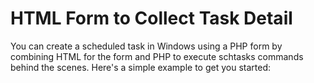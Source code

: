 #  HTML Form to Collect Task Detail

You can create a scheduled task in Windows using a PHP form by combining HTML for the form and PHP to execute schtasks commands behind the scenes. Here's a simple example to get you started:



